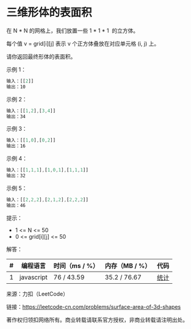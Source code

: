 # 三维形体的表面积

在 N * N 的网格上，我们放置一些 1 * 1 * 1  的立方体。

每个值 v = grid[i][j] 表示 v 个正方体叠放在对应单元格 (i, j) 上。

请你返回最终形体的表面积。

示例 1：

``` javascript
输入：[[2]]
输出：10
```

示例 2：

``` javascript
输入：[[1,2],[3,4]]
输出：34
```

示例 3：

``` javascript
输入：[[1,0],[0,2]]
输出：16
```

示例 4：

``` javascript
输入：[[1,1,1],[1,0,1],[1,1,1]]
输出：32
```

示例 5：

``` javascript
输入：[[2,2,2],[2,1,2],[2,2,2]]
输出：46
```

提示：

- 1 <= N <= 50
- 0 <= grid[i][j] <= 50


解答：

**#**|**编程语言**|**时间（ms / %）**|**内存（MB / %）**|**代码**
--|--|--|--|--
1|javascript|76 / 43.59|35.2 / 76.67|[统计](./javascript/ac_v1.js)

来源：力扣（LeetCode）

链接：https://leetcode-cn.com/problems/surface-area-of-3d-shapes

著作权归领扣网络所有。商业转载请联系官方授权，非商业转载请注明出处。
